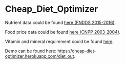 # Cheap_Diet_Optimizer

Nutrient data could be found [here (FNDDS 2015-2016)](https://www.ars.usda.gov/northeast-area/beltsville-md-bhnrc/beltsville-human-nutrition-research-center/food-surveys-research-group/docs/fndds-download-databases/).

Food price data could be found [here (CNPP 2003-2004)](https://www.fns.usda.gov/cnpp/usda-food-plans-cost-food-reports).

Vitamin and mineral requirement could be found [here](https://www.accessdata.fda.gov/scripts/interactivenutritionfactslabel/assets/InteractiveNFL_Vitamins&MineralsChart_March2020.pdf).

Demo can be found here: https://cheap-diet-optimizer.herokuapp.com/diet_out.
